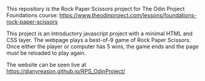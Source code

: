 This repository is the Rock Paper Scissors project for The Odin Project Foundations course: https://www.theodinproject.com/lessons/foundations-rock-paper-scissors

This project is an introductory javascript project with a minimal HTML and CSS layer. The webpage plays a best-of-9 game of Rock Paper Scissors. Once either the player or computer has 5 wins, the game ends and the page must be reloaded to play again.

The website can be seen live at https://djanyreason.github.io/RPS_OdinProject/
